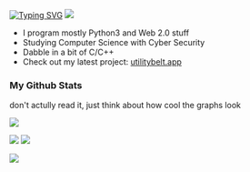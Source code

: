 <p align="center">

<a href="https://github.com/claw1200"><img src="https://readme-typing-svg.demolab.com?font=Be+Vietnam+Pro&weight=600&size=43&duration=1200&pause=100&color=FFA93C&multiline=true&repeat=false&width=1000&height=130&lines=hey%2C+i'm+claw+%F0%9F%91%8B;i+write+code+sometimes" alt="Typing SVG" /></a>
<a href="https://github.com/claw1200">
    <img src="https://github-stats-alpha.vercel.app/api?username=claw1200&cc=22272e&tc=FFA93CFF&ic=fff&bc=0000t">
</a>

</p>
<p>
    
- I program mostly Python3 and Web 2.0 stuff
- Studying Computer Science with Cyber Security
- Dabble in a bit of C/C++
- Check out my latest project: [utilitybelt.app](https://utilitybelt.app)

### My Github Stats

don't actully read it, just think about how cool the graphs look

![](http://github-profile-summary-cards.vercel.app/api/cards/profile-details?username=claw1200&theme=slateorange) 

![](http://github-profile-summary-cards.vercel.app/api/cards/repos-per-language?username=claw1200&theme=slateorange)
![](http://github-profile-summary-cards.vercel.app/api/cards/productive-time?username=claw1200&theme=slateorange&utcOffset=0)

</p>

![](https://komarev.com/ghpvc/?username=claw1200&base=0)
